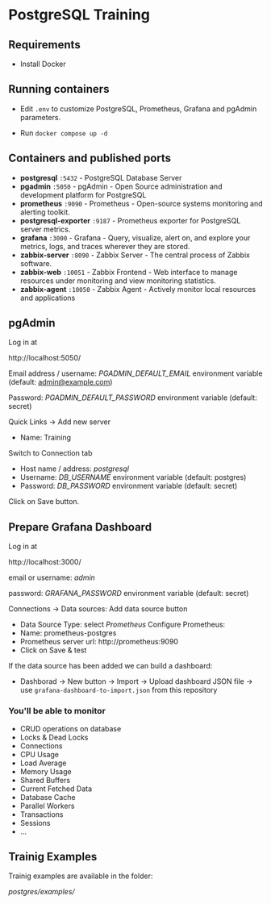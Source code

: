 # PostgreSQL Training

## Requirements
* Install Docker

## Running containers

* Edit `.env` to customize PostgreSQL, Prometheus, Grafana and pgAdmin parameters.

* Run `docker compose up -d`

## Containers and published ports
* **postgresql** `:5432` - PostgreSQL Database Server
* **pgadmin** `:5050` - pgAdmin - Open Source administration and development platform for PostgreSQL
* **prometheus** `:9090` - Prometheus - Open-source systems monitoring and alerting toolkit.
* **postgresql-exporter** `:9187` - Prometheus exporter for PostgreSQL server metrics.
* **grafana** `:3000` - Grafana - Query, visualize, alert on, and explore your metrics, logs, and traces wherever they are stored.
* **zabbix-server** `:8090` - Zabbix Server - The central process of Zabbix software.
* **zabbix-web** `:10051` - Zabbix Frontend - Web interface to manage resources under monitoring and view monitoring statistics.
* **zabbix-agent** `:10050` -  Zabbix Agent - Actively monitor local resources and applications

## pgAdmin

Log in at 

http://localhost:5050/ 

Email address / username: *PGADMIN_DEFAULT_EMAIL* environment variable (default:  admin@example.com)

Password: *PGADMIN_DEFAULT_PASSWORD* environment variable (default: secret)

Quick Links -> Add new server
* Name: Training

Switch to Connection tab
* Host name / address: *postgresql*
* Username: *DB_USERNAME* environment variable (default: postgres)
* Password: *DB_PASSWORD* environment variable (default: secret)

Click on Save button.

## Prepare Grafana Dashboard

Log in at 

http://localhost:3000/ 

email or username: *admin*

password: *GRAFANA_PASSWORD* environment variable (default: secret)

Connections -> Data sources: Add data source button
* Data Source Type: select *Prometheus*
Configure Prometheus:
* Name: prometheus-postgres
* Prometheus server url: http://prometheus:9090
* Click on Save & test

If the data source has been added we can build a dashboard:
* Dashborad -> New button -> Import -> Upload dashboard JSON file -> use `grafana-dashboard-to-import.json` from this repository

### You'll be able to monitor  
* CRUD operations on database
* Locks & Dead Locks
* Connections
* CPU Usage
* Load Average
* Memory Usage
* Shared Buffers
* Current Fetched Data
* Database Cache
* Parallel Workers
* Transactions
* Sessions
* ...

## Trainig Examples

Trainig examples are available in the folder:

*postgres/examples/*
